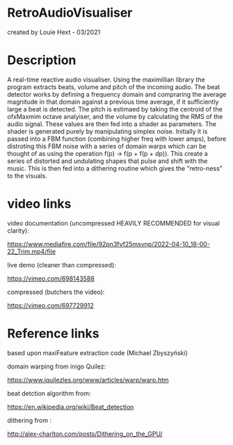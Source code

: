 # RetroAudioVisualiser
created by Louie Hext - 03/2021


Description
============
A real-time reactive audio visualiser. Using the maximillian library the program extracts beats, volume and pitch
of the incoming audio. The beat detector works by defining a frequency domain and compraring the average magnitude in that domain 
against a previous time average, if it sufficiently large a beat is detected. The pitch is estimaed by taking the centroid
of the ofxMaxmim octave analyiser, and the volume by calculating the RMS of the audio signal. These values are then
fed into a shader as parameters. The shader is generated purely by manipulating simplex noise. 
Initially it is passed into a FBM function (combining higher freq with lower amps), before distroting this
FBM noise with a series of domain warps which can be thought of as using the operation f(p) -> f(p + f(p + dp)).
This create a series of distorted and undulating shapes that pulse and shift with the music. This is then fed into a 
dithering routine which gives the "retro-ness" to the visuals.

video links
===========

video documentation (uncompressed HEAVILY RECOMMENDED for visual clarity):

https://www.mediafire.com/file/92pn3fvf25msvnp/2022-04-10_18-00-22_Trim.mp4/file

live demo (cleaner than compressed):

https://vimeo.com/698143588

compressed (butchers the video):

https://vimeo.com/697729912


Reference links
===========
based upon maxiFeature extraction code (Michael Zbyszyński)

domain warping from inigo Quilez:

https://www.iquilezles.org/www/articles/warp/warp.htm

beat detction algorithm from:

https://en.wikipedia.org/wiki/Beat_detection

dithering from :

http://alex-charlton.com/posts/Dithering_on_the_GPU/
